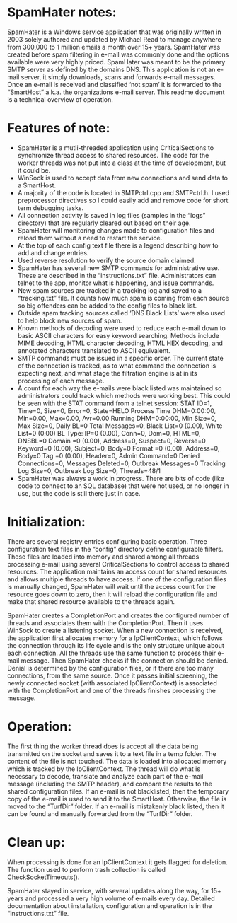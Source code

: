 # SpamHater notes:
SpamHater is a Windows service application that was originally written in 2003 solely authored and updated by Michael Read to manage anywhere from 300,000 to 1 million emails a month over 15+ years.  SpamHater was created before spam filtering in e-mail was commonly done and the options available were very highly priced.  SpamHater was meant to be the primary SMTP server as defined by the domains DNS. This application is not an e-mail server, it simply downloads, scans and forwards e-mail messages. Once an e-mail is received and classified ‘not spam’ it is forwarded to the “SmartHost” a.k.a. the organizations e-mail server.  This readme document is a technical overview of operation.

# Features of note:
* SpamHater is a mutli-threaded application using CriticalSections to synchronize thread access to shared resources.  The code for the worker threads was not put into a class at the time of development, but it could be.
* WinSock is used to accept data from new connections and send data to a SmartHost.
* A majority of the code is located in SMTPctrl.cpp and SMTPctrl.h.  I used preprocessor directives so I could easily add and remove code for short term debugging tasks.
* All connection activity is saved in log files (samples in the “logs” directory) that are regularly cleared out based on their age.
* SpamHater will monitoring changes made to configuration files and reload them without a need to restart the service. 
* At the top of each config text file there is a legend describing how to add and change entries.
* Used reverse resolution to verify the source domain claimed. 
* SpamHater has several new SMTP commands for administrative use.  These are described in the “instructions.txt” file.  Administrators can telnet to the app, monitor what is happening, and issue commands.
* New spam sources are tracked in a tracking log and saved to a “tracking.txt” file.  It counts how much spam is coming from each source so big offenders can be added to the config files to black list.
* Outside spam tracking sources called ‘DNS Black Lists’ were also used to help block new sources of spam.
* Known methods of decoding were used to reduce each e-mail down to basic ASCII characters for easy keyword searching.  Methods include MIME decoding, HTML character decoding, HTML HEX decoding, and annotated characters translated to ASCII equivalent.
* SMTP commands must be issued in a specific order.  The current state of the connection is tracked, as to what command the connection is expecting next, and what stage the filtration engine is at in its processing of each message.
* A count for each way the e-mails were black listed was maintained so administrators could track which methods were working best.  This could be seen with the STAT command from a telnet session:
    STAT
    ID=1, Time=0, Size=0, Error=0, State=HELO
    Process Time DHM=0:00:00, Min=0.00, Max=0.00, Avr=0.00
    Running DHM=0:00:00, Min Size=0, Max Size=0, Daily BL=0
    Total Messages=0, Black List=0 (0.00), White List=0 (0.00)
        BL Type: IP=0 (0.00), Conn=0, Dom=0, HTML=0, DNSBL=0
        Domain =0 (0.00), Address=0, Suspect=0, Reverse=0
        Keyword=0 (0.00), Subject=0, Body=0
        Format =0 (0.00), Address=0, Body=0
        Tag    =0 (0.00), Header=0, Admin Command=0
        Denied Connections=0, Messages Deleted=0, Outbreak Messages=0
    Tracking Log Size=0, Outbreak Log Size=0, Threads=48/1
* SpamHater was always a work in progress.  There are bits of code (like code to connect to an SQL database) that were not used, or no longer in use, but the code is still there just in case.

# Initialization:
There are several registry entries configuring basic operation. Three configuration text files in the “config” directory define configurable filters.  These files are loaded into memory and shared among all threads processing e-mail using several CriticalSections to control access to shared resources.  The application maintains an access count for shared resources and allows multiple threads to have access.  If one of the configuration files is manually changed, SpamHater will wait until the access count for the resource goes down to zero, then it will reload the configuration file and make that shared resource available to the threads again.

SpamHater creates a CompletionPort and creates the configured number of threads and associates them with the CompletionPort.  Then it uses WinSock to create a listening socket.  When a new connection is received, the application first allocates memory for a lpClientContext, which follows the connection through its life cycle and is the only structure unique about each connection.  All the threads use the same function to process their e-mail message.  Then SpamHater checks if the connection should be denied. Denial is determined by the configuration files, or if there are too many connections, from the same source.  Once it passes initial screening, the newly connected socket (with associated lpClientContext) is associated with the CompletionPort and one of the threads finishes processing the message.

# Operation:
The first thing the worker thread does is accept all the data being transmitted on the socket and saves it to a text file in a temp folder.  The content of the file is not touched.  The data is loaded into allocated memory which is tracked by the lpClientContext.  The thread will do what is necessary to decode, translate and analyze each part of the e-mail message (including the SMTP header), and compare the results to the shared configuration files.  If an e-mail is not blacklisted, then the temporary copy of the e-mail is used to send it to the SmartHost.  Otherwise, the file is moved to the “TurfDir” folder.  If an e-mail is mistakenly black listed, then it can be found and manually forwarded from the “TurfDir” folder.

# Clean up:
When processing is done for an lpClientContext it gets flagged for deletion.  The function used to perform trash collection is called CheckSocketTimeouts().

SpamHater stayed in service, with several updates along the way, for 15+ years and processed a very high volume of e-mails every day.  Detailed documentation about installation, configuration and operation is in the “instructions.txt” file.  
